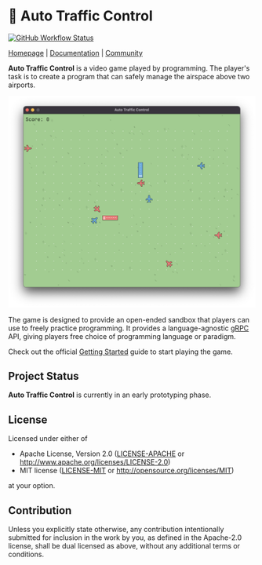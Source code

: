 # 🛬 Auto Traffic Control

[![GitHub Workflow Status](https://img.shields.io/github/workflow/status/jdno/auto-traffic-control/main)](https://github.com/jdno/auto-traffic-control/actions)

[Homepage](https://auto-traffic-control.com) |
[Documentation](https://auto-traffic-control.com/docs) |
[Community](https://github.com/jdno/auto-traffic-control/discussions)

**Auto Traffic Control** is a video game played by programming. The player's
task is to create a program that can safely manage the airspace above two
airports.

![screenshot](./docs/static/img/screenshot.png)

The game is designed to provide an open-ended sandbox that players can use to
freely practice programming. It provides a language-agnostic [gRPC] API, giving
players free choice of programming language or paradigm.

Check out the official [Getting Started](https://auto-traffic-control.com/docs)
guide to start playing the game.

## Project Status

**Auto Traffic Control** is currently in an early prototyping phase.

## License

Licensed under either of

- Apache License, Version 2.0 ([LICENSE-APACHE](LICENSE-APACHE) or <http://www.apache.org/licenses/LICENSE-2.0>)
- MIT license ([LICENSE-MIT](LICENSE-MIT) or <http://opensource.org/licenses/MIT>)

at your option.

## Contribution

Unless you explicitly state otherwise, any contribution intentionally submitted
for inclusion in the work by you, as defined in the Apache-2.0 license, shall be
dual licensed as above, without any additional terms or conditions.

[grpc]: https://grpc.io/
